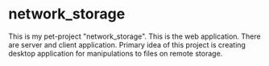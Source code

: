 # network_storage
This is my pet-project "network_storage".
This is the web application. There are server and client application. Primary idea of this project is creating desktop application for manipulations to files on remote storage.
